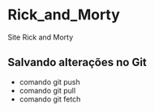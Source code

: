 # Rick_and_Morty
Site Rick and Morty

## Salvando alterações no Git
* comando git push
* comando git pull
* comando git fetch
